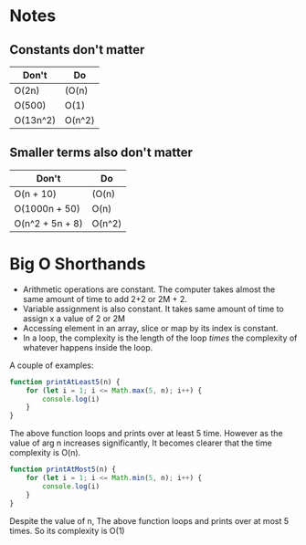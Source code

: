 # Notes

## Constants don't matter

| Don't    | Do     |
| -------- | ------ |
| O(2n)    | (O(n)  |
| O(500)   | O(1)   |
| O(13n^2) | O(n^2) |

## Smaller terms also don't matter

| Don't           | Do     |
| --------------- | ------ |
| O(n + 10)       | (O(n)  |
| O(1000n + 50)   | O(n)   |
| O(n^2 + 5n + 8) | O(n^2) |

# Big O Shorthands

-   Arithmetic operations are constant. The computer takes almost the same amount of time to add 2+2 or 2M + 2.
-   Variable assignment is also constant. It takes same amount of time to assign x a value of 2 or 2M
-   Accessing element in an array, slice or map by its index is constant.
-   In a loop, the complexity is the length of the loop _times_ the complexity of whatever happens inside the loop.

A couple of examples:

```js
function printAtLeast5(n) {
    for (let i = 1; i <= Math.max(5, n); i++) {
        console.log(i)
    }
}
```

The above function loops and prints over at least 5 time. However as the value of arg n increases significantly, It becomes clearer that the time complexity is O(n).

```js
function printAtMost5(n) {
    for (let i = 1; i <= Math.min(5, n); i++) {
        console.log(i)
    }
}
```

Despite the value of n, The above function loops and prints over at most 5 times. So its complexity is O(1)
